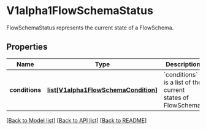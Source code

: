 # V1alpha1FlowSchemaStatus

FlowSchemaStatus represents the current state of a FlowSchema.
## Properties
Name | Type | Description | Notes
------------ | ------------- | ------------- | -------------
**conditions** | [**list[V1alpha1FlowSchemaCondition]**](V1alpha1FlowSchemaCondition.md) | &#x60;conditions&#x60; is a list of the current states of FlowSchema. | [optional] 

[[Back to Model list]](../README.md#documentation-for-models) [[Back to API list]](../README.md#documentation-for-api-endpoints) [[Back to README]](../README.md)


